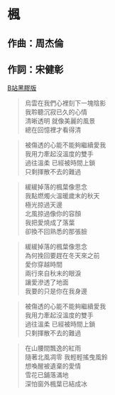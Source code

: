 # 楓

## 作曲：周杰倫

## 作詞：宋健彰

[B站黑膠版](https://www.bilibili.com/video/BV12b4y1r7dD?from=search&seid=10377671458168589225&spm_id_from=333.337.0.0)

> 烏雲在我們心裡刻下一塊陰影  
> 我聆聽沉寂已久的心情  
> 清晰透明 就像美麗的風景  
> 總在回憶裡才看得清  


> 被傷透的心能不能夠繼續愛我  
> 我用力牽起沒溫度的雙手  
> 過往溫柔 已經被時間上鎖  
> 只剩揮散不去的難過


> 緩緩掉落的楓葉像思念  
> 我點燃燭火溫暖歲末的秋天  
> 極光掠過天邊  
> 北風掠過像你的容顏  
> 我把愛燒成了落葉  
> 卻換不回熟悉的那張臉  


> 緩緩掉落的楓葉像思念  
> 為何挽回要趕在冬天來之前  
> 愛你穿越時間  
> 兩行來自秋末的眼淚  
> 讓愛滲透了地面  
> 我要的只是你在我身邊  


> 被傷透的心能不能夠繼續愛我  
> 我用力牽起沒溫度的雙手  
> 過往溫柔 已經被時間上鎖  
> 只剩揮散不去的難過  


> 在山腰間飄逸的紅雨  
> 隨著北風凋零 我輕輕搖曳風鈴  
> 想喚醒被遺棄的愛情  
> 雪花已鋪落滿地  
> 深怕窗外楓葉已結成冰  
